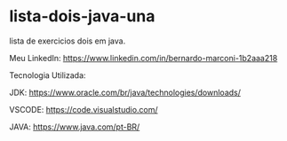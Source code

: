 # lista-dois-java-una
lista de exercicios dois em java.

Meu LinkedIn: https://www.linkedin.com/in/bernardo-marconi-1b2aaa218

Tecnologia Utilizada:

JDK: https://www.oracle.com/br/java/technologies/downloads/

VSCODE: https://code.visualstudio.com/

JAVA: https://www.java.com/pt-BR/

